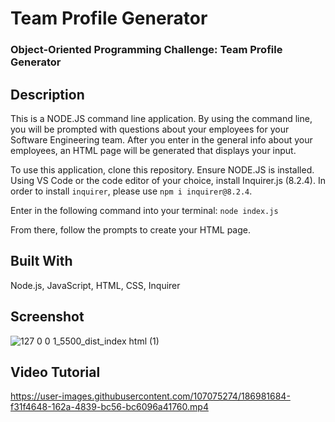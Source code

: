 # Team Profile Generator
### Object-Oriented Programming Challenge: Team Profile Generator

## Description
This is a NODE.JS command line application. By using the command line, you will be prompted with questions about your employees for your Software Engineering team. After you enter in the general info about your employees, an HTML page will be generated that displays your input.

To use this application, clone this repository. Ensure NODE.JS is installed. Using VS Code or the code editor of your choice, install Inquirer.js (8.2.4). In order to install ```inquirer```, please use ```npm i inquirer@8.2.4```.

Enter in the following command into your terminal:
```node index.js```

From there, follow the prompts to create your HTML page.

## Built With
Node.js, JavaScript, HTML, CSS, Inquirer


## Screenshot
![127 0 0 1_5500_dist_index html (1)](https://user-images.githubusercontent.com/107075274/186978901-8e157130-f474-4842-9f9b-94be0daa0a57.png)



## Video Tutorial


https://user-images.githubusercontent.com/107075274/186981684-f31f4648-162a-4839-bc56-bc6096a41760.mp4

